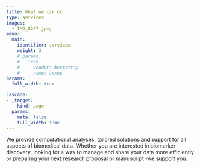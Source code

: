 ```yaml
---
title: What we can do
type: services
images:
  - IMG_8297.jpeg
menu:
  main:
    identifier: services
    weight: 3
    # params:
    #   icon:
    #     vendor: bootstrap
    #     name: boxes
params:
  full_width: true  

cascade:
- _target:
    kind: page
  params:
    meta: false
    full_width: true 
---
```


We provide computational analyses, tailored solutions and support for all aspects of biomedical data. Whether you are interested in biomarker discovery, looking for a way to manage and share your data more efficiently or preparing your next research proposal or manuscript -we support you.


